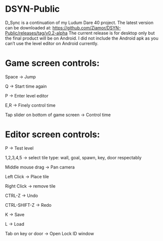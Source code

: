 # DSYN-Public
D_Sync is a continuation of my Ludum Dare 40 project. 
The latest version can be downloaded at: https://github.com/Ziamor/DSYN-Public/releases/tag/v0.2-alpha
The current release is for desktop only but the final product will be on Android. I did not include the Android apk as you can’t use the level editor on Android currently.

# Game screen controls:

Space -> Jump

Q -> Start time again

P -> Enter level editor

E,R -> Finely control time

Tap slider on bottom of game screen -> Control time

# Editor screen controls:

P -> Test level

1,2,3,4,5 -> select tile type: wall, goal, spawn, key, door respectably

Middle mouse drag -> Pan camera

Left Click -> Place tile

Right Click -> remove tile

CTRL-Z -> Undo

CTRL-SHIFT-Z -> Redo

K -> Save

L -> Load

Tab on key or door -> Open Lock ID window


